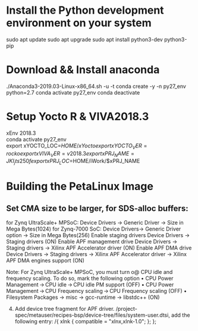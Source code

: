 
# Install the Python development environment on your system
sudo apt update
sudo apt upgrade
sudo apt install python3-dev python3-pip

# Download && Install anaconda
./Anaconda3-2019.03-Linux-x86_64.sh -u -t
conda create -y -n py27_env python=2.7
conda activate py27_env
conda deactivate

# Setup Yocto R & VIVA2018.3
xEnv 2018.3    
conda activate py27_env       
export xYOCTO_LOC=$HOME/xYocto         
export xYOCTO_VER=rocko       
export xVIVA_VER=v2018.3         
export xPRJ_NAME=JKI_jts250f        
export xPRJ_LOC=$HOME/iWork/$xPRJ_NAME       
   


# Building the PetaLinux Image
## Set CMA size to be larger, for SDS-alloc buffers:
for Zynq UltraScale+ MPSoC: Device Drivers -> Generic Driver -> Size in Mega Bytes(1024)
for Zynq-7000 SoC: Device Drivers→ Generic Driver option → Size in Mega Bytes(256)
Enable staging drivers
Device Drivers → Staging drivers (ON)
Enable APF management drive
Device Drivers → Staging drivers → Xilinx APF Accelerator driver (ON)
Enable APF DMA drive
Device Drivers → Staging drivers → Xilinx APF Accelerator driver → Xilinx APF DMA
engines support (ON)

Note:
For Zynq UltraScale+ MPSoC, you must turn o@ CPU idle and frequency scaling. To do so, mark the
following option
• CPU Power Management → CPU idle → CPU idle PM support (OFF)
• CPU Power Management → CPU Frequency scaling → CPU Frequency scaling (OFF)
• Filesystem Packages -> misc -> gcc-runtime -> libstdc++ (ON)

4. Add device tree fragment for APF driver. 
/project-spec/metauser/recipes-bsp/device-tree/files/system-user.dtsi, add the following
entry:
/{
   xlnk {
       compatible = "xlnx,xlnk-1.0";
   };
};
